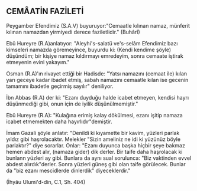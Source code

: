 ## CEMÂATİN FAZİLETİ

Peygamber Efendimiz (S.A.V) buyuruyor:"Cemaatle kılınan namaz, münferit kılınan namazdan yirmiyedi derece faziletlidir." (Buhârî)

Ebû Hureyre (R.A)anlatıyor: "Aleyhi's-salatü ve's-selâm Efendimiz bazı kimseleri namazda göremeyin­ce, buyurdu ki: (Kendi kendime şöyle) düşündüm; bir kişiye namaz kıldırmayı emredeyim, sonra cemaate iş­tirak etmeyenin evini yakayım."

Osman (R.A)'ın rivayet ettiği bir Hadisde: "Yatsı na­mazını (cemaat ile) kılan yarı geceye kadar ibadet et­miş, sabah namazını cemaatle kılan ise gecenin tama­mını ibadetle geçirmiş sayılır" deniliyor.

İbn Abbas (R.A) der ki: "Ezanı duyduğu halde icabet etmeyen, kendisi hayrı düşünmediği gibi, onun için de iyilik düşünülmemiştir."

Ebû Hureyre (R.A): "Kulağına erimiş kalay dökülme­si, ezanı işitip namaza icabet etmemekten daha hayır­lıdır"demiştir.

İmam Gazali şöyle anlatır: "Denildi ki kıyamette bir kavim, yüzleri parlak yıldız gibi haşrolacaktır. Melek­ler "Sizin ameliniz ne idi ki yüzünüz böyle parlak­tır?" diye sorarlar. Onlar: "Ezanı duyunca başka hiçbir şeye bakmaz hemen abdest alır, (namaza gider) dik derler. Bir taife daha haşrolacak ki bunlann yüzleri ay gibi. Bunlara da aynı sual sorulunca: "Biz vaktinden evvel abdest alırdık"derler. Sonra yüzleri güneş gibi olan taife görülecek. Bunlar da "biz ezanı mescidlerde dinlerdik" diyeceklerdir."

(İhyâu Ulumi'd-din, C.1, Sh. 404)
